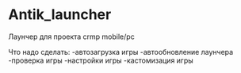 # Antik_launcher
Лаунчер для проекта crmp mobile/pc

Что надо сделать:
-автозагрузка игры
-автообновление лаунчера
-проверка игры
-настройки игры
-кастомизация игры
